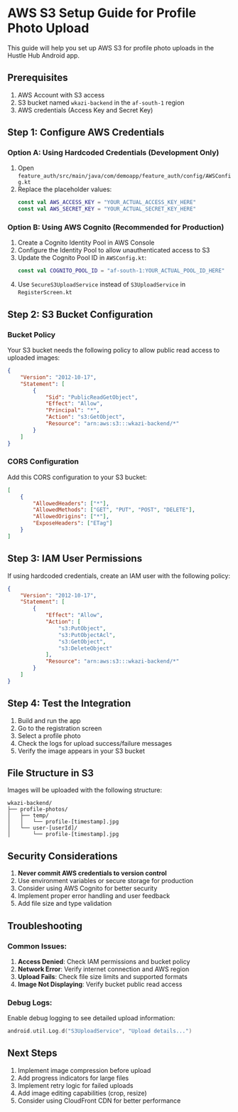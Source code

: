 # AWS S3 Setup Guide for Profile Photo Upload

This guide will help you set up AWS S3 for profile photo uploads in the Hustle Hub Android app.

## Prerequisites

1. AWS Account with S3 access
2. S3 bucket named `wkazi-backend` in the `af-south-1` region
3. AWS credentials (Access Key and Secret Key)

## Step 1: Configure AWS Credentials

### Option A: Using Hardcoded Credentials (Development Only)

1. Open `feature_auth/src/main/java/com/demoapp/feature_auth/config/AWSConfig.kt`
2. Replace the placeholder values:
   ```kotlin
   const val AWS_ACCESS_KEY = "YOUR_ACTUAL_ACCESS_KEY_HERE"
   const val AWS_SECRET_KEY = "YOUR_ACTUAL_SECRET_KEY_HERE"
   ```

### Option B: Using AWS Cognito (Recommended for Production)

1. Create a Cognito Identity Pool in AWS Console
2. Configure the Identity Pool to allow unauthenticated access to S3
3. Update the Cognito Pool ID in `AWSConfig.kt`:
   ```kotlin
   const val COGNITO_POOL_ID = "af-south-1:YOUR_ACTUAL_POOL_ID_HERE"
   ```
4. Use `SecureS3UploadService` instead of `S3UploadService` in `RegisterScreen.kt`

## Step 2: S3 Bucket Configuration

### Bucket Policy
Your S3 bucket needs the following policy to allow public read access to uploaded images:

```json
{
    "Version": "2012-10-17",
    "Statement": [
        {
            "Sid": "PublicReadGetObject",
            "Effect": "Allow",
            "Principal": "*",
            "Action": "s3:GetObject",
            "Resource": "arn:aws:s3:::wkazi-backend/*"
        }
    ]
}
```

### CORS Configuration
Add this CORS configuration to your S3 bucket:

```json
[
    {
        "AllowedHeaders": ["*"],
        "AllowedMethods": ["GET", "PUT", "POST", "DELETE"],
        "AllowedOrigins": ["*"],
        "ExposeHeaders": ["ETag"]
    }
]
```

## Step 3: IAM User Permissions

If using hardcoded credentials, create an IAM user with the following policy:

```json
{
    "Version": "2012-10-17",
    "Statement": [
        {
            "Effect": "Allow",
            "Action": [
                "s3:PutObject",
                "s3:PutObjectAcl",
                "s3:GetObject",
                "s3:DeleteObject"
            ],
            "Resource": "arn:aws:s3:::wkazi-backend/*"
        }
    ]
}
```

## Step 4: Test the Integration

1. Build and run the app
2. Go to the registration screen
3. Select a profile photo
4. Check the logs for upload success/failure messages
5. Verify the image appears in your S3 bucket

## File Structure in S3

Images will be uploaded with the following structure:
```
wkazi-backend/
├── profile-photos/
│   ├── temp/
│   │   └── profile-[timestamp].jpg
│   └── user-[userId]/
│       └── profile-[timestamp].jpg
```

## Security Considerations

1. **Never commit AWS credentials to version control**
2. Use environment variables or secure storage for production
3. Consider using AWS Cognito for better security
4. Implement proper error handling and user feedback
5. Add file size and type validation

## Troubleshooting

### Common Issues:

1. **Access Denied**: Check IAM permissions and bucket policy
2. **Network Error**: Verify internet connection and AWS region
3. **Upload Fails**: Check file size limits and supported formats
4. **Image Not Displaying**: Verify bucket public read access

### Debug Logs:
Enable debug logging to see detailed upload information:
```kotlin
android.util.Log.d("S3UploadService", "Upload details...")
```

## Next Steps

1. Implement image compression before upload
2. Add progress indicators for large files
3. Implement retry logic for failed uploads
4. Add image editing capabilities (crop, resize)
5. Consider using CloudFront CDN for better performance
